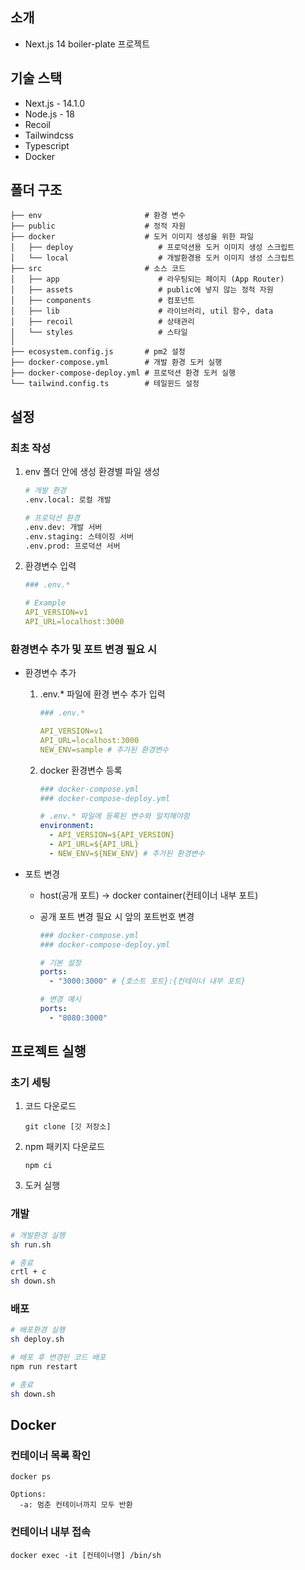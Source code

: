 ## 소개

- Next.js 14 boiler-plate 프로젝트

## 기술 스택

- Next.js - 14.1.0
- Node.js - 18
- Recoil
- Tailwindcss
- Typescript
- Docker

## 폴더 구조

```
├── env                       # 환경 변수
├── public                    # 정적 자원
├── docker                    # 도커 이미지 생성을 위한 파일
│   ├── deploy                   # 프로덕션용 도커 이미지 생성 스크립트
│   └── local                    # 개발환경용 도커 이미지 생성 스크립트
├── src                       # 소스 코드
│   ├── app                      # 라우팅되는 페이지 (App Router)
│   ├── assets                   # public에 넣지 않는 정적 자원
│   ├── components               # 컴포넌트
│   ├── lib                      # 라이브러리, util 함수, data
│   ├── recoil                   # 상태관리
│   └── styles                   # 스타일
│
├── ecosystem.config.js       # pm2 설정
├── docker-compose.yml        # 개발 환경 도커 실행
├── docker-compose-deploy.yml # 프로덕션 환경 도커 실행
└── tailwind.config.ts        # 테일윈드 설정
```

## 설정

### 최초 작성

1.  env 폴더 안에 생성 환경별 파일 생성

    ```sh
    # 개발 환경
    .env.local: 로컬 개발

    # 프로덕션 환경
    .env.dev: 개발 서버
    .env.staging: 스테이징 서버
    .env.prod: 프로덕션 서버
    ```

2.  환경변수 입력

    ```yml
    ### .env.*

    # Example
    API_VERSION=v1
    API_URL=localhost:3000
    ```

### 환경변수 추가 및 포트 변경 필요 시

- 환경변수 추가

  1. .env.\* 파일에 환경 변수 추가 입력

     ```yml
     ### .env.*

     API_VERSION=v1
     API_URL=localhost:3000
     NEW_ENV=sample # 추가된 환경변수
     ```

  2. docker 환경변수 등록

     ```yml
     ### docker-compose.yml
     ### docker-compose-deploy.yml

     # .env.* 파일에 등록된 변수와 일치해야함
     environment:
       - API_VERSION=${API_VERSION}
       - API_URL=${API_URL}
       - NEW_ENV=${NEW_ENV} # 추가된 환경변수
     ```

- 포트 변경

  - host(공개 포트) -> docker container(컨테이너 내부 포트)
  - 공개 포트 변경 필요 시 앞의 포트번호 변경

    ```yml
    ### docker-compose.yml
    ### docker-compose-deploy.yml

    # 기본 설정
    ports:
      - "3000:3000" # {호스트 포트}:{컨테이너 내부 포트}

    # 변경 예시
    ports:
      - "8080:3000"
    ```

## 프로젝트 실행

### 초기 세팅

1. 코드 다운로드

   ```
   git clone [깃 저장소]
   ```

2. npm 패키지 다운로드

   ```
   npm ci
   ```

3. 도커 실행

### 개발

```bash
# 개발환경 실행
sh run.sh

# 종료
crtl + c
sh down.sh
```

### 배포

```bash
# 배포환경 실행
sh deploy.sh

# 배포 후 변경된 코드 배포
npm run restart

# 종료
sh down.sh
```

## Docker

### 컨테이너 목록 확인

```
docker ps
```

```
Options:
  -a: 멈춘 컨테이너까지 모두 반환
```

### 컨테이너 내부 접속

```
docker exec -it [컨테이너명] /bin/sh
```
